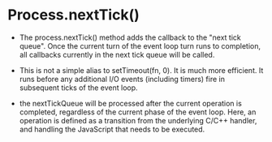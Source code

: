 # Process.nextTick()

- The process.nextTick() method adds the callback to the "next tick queue". Once the current turn of the event loop turn runs to completion, all callbacks currently in the next tick queue will be called.

- This is not a simple alias to setTimeout(fn, 0). It is much more efficient. It runs before any additional I/O events (including timers) fire in subsequent ticks of the event loop.

- the nextTickQueue will be processed after the current operation is completed, regardless of the current phase of the event loop. Here, an operation is defined as a transition from the underlying C/C++ handler, and handling the JavaScript that needs to be executed.